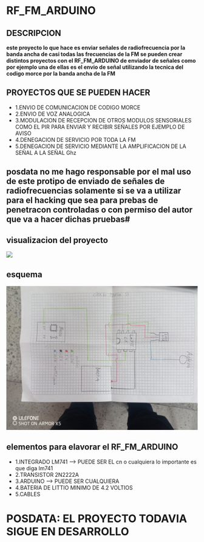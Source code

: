 # RF_FM_ARDUINO

## DESCRIPCION
  **este proyecto lo que hace es enviar señales de radiofrecuencia por la banda ancha de casi todas las frecuencias de la FM se pueden crear distintos proyectos con el RF_FM_ARDUINO de enviador de señales como por ejemplo una de  ellas es el envio de señal utilizando la tecnica del codigo morce por la banda ancha de la FM**
## PROYECTOS QUE SE PUEDEN HACER
  - 1.ENVIO DE COMUNICACION DE CODIGO MORCE
  - 2.ENVIO DE VOZ ANALOGICA
  - 3.MODULACION DE RECEPCION DE OTROS MODULOS SENSORIALES COMO EL PIR PARA ENVIAR Y RECIBIR SEÑALES POR EJEMPLO
    DE AVISO
  - 4.DENEGACION DE SERVICIO POR TODA LA FM
  - 5.DENEGACION DE SERVICIO MEDIANTE LA AMPLIFICACION DE LA SEÑAL A LA SEÑAL Ghz
## posdata no me hago responsable por el mal uso de este protipo de enviado de señales de radiofrecuencias solamente si se va a utilizar para el hacking que sea para prebas de penetracon controladas o con permiso del autor que va a hacer dichas pruebas#
## visualizacion del proyecto
![](https://github.com/L3-programing/RF_FM_arduino/blob/main/IMG_20240907_095236_157.jpg)
## esquema
![](https://github.com/L3-programing/RF_FM_arduino/blob/main/IMG_20240907_095212_656.jpg)
## elementos para elavorar el  RF_FM_ARDUINO
 - 1.INTEGRADO LM741 --> PUEDE  SER EL cn o cualquiera  lo  importante  es  que diga  lm741
 - 2.TRANSISTOR 2N2222A
 - 3.ARDUINO  --> PUEDE  SER CUALQUIERA
 - 4.BATERIA  DE  LITTIO MINIMO DE 4.2 VOLTIOS
 - 5.CABLES
 # POSDATA: EL  PROYECTO  TODAVIA SIGUE EN  DESARROLLO
